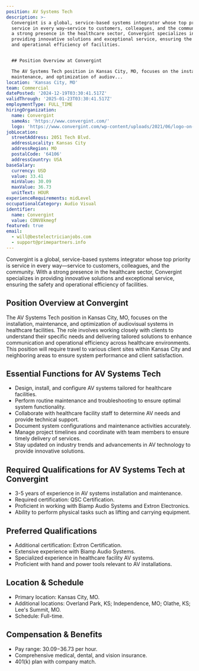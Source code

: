 ```yaml
---
position: AV Systems Tech
description: >-
  Convergint is a global, service-based systems integrator whose top priority is
  service in every way—service to customers, colleagues, and the community. With
  a strong presence in the healthcare sector, Convergint specializes in
  providing innovative solutions and exceptional service, ensuring the safety
  and operational efficiency of facilities. 


  ## Position Overview at Convergint

  The AV Systems Tech position in Kansas City, MO, focuses on the installation,
  maintenance, and optimization of audiov...
location: 'Kansas City, MO'
team: Commercial
datePosted: '2024-12-19T03:30:41.517Z'
validThrough: '2025-01-23T03:30:41.517Z'
employmentType: FULL_TIME
hiringOrganization:
  name: Convergint
  sameAs: 'https://www.convergint.com/'
  logo: 'https://www.convergint.com/wp-content/uploads/2021/06/logo-on-dark-blue.png'
jobLocation:
  streetAddress: 2051 Tech Blvd.
  addressLocality: Kansas City
  addressRegion: MO
  postalCode: '64106'
  addressCountry: USA
baseSalary:
  currency: USD
  value: 33.41
  minValue: 30.09
  maxValue: 36.73
  unitText: HOUR
experienceRequirements: midLevel
occupationalCategory: Audio Visual
identifier:
  name: Convergint
  value: CONV8kmegf
featured: true
email:
  - will@bestelectricianjobs.com
  - support@primepartners.info
---
```




Convergint is a global, service-based systems integrator whose top priority is service in every way—service to customers, colleagues, and the community. With a strong presence in the healthcare sector, Convergint specializes in providing innovative solutions and exceptional service, ensuring the safety and operational efficiency of facilities. 

## Position Overview at Convergint
The AV Systems Tech position in Kansas City, MO, focuses on the installation, maintenance, and optimization of audiovisual systems in healthcare facilities. The role involves working closely with clients to understand their specific needs and delivering tailored solutions to enhance communication and operational efficiency across healthcare environments. This position will require travel to various client sites within Kansas City and neighboring areas to ensure system performance and client satisfaction.

## Essential Functions for AV Systems Tech
- Design, install, and configure AV systems tailored for healthcare facilities.
- Perform routine maintenance and troubleshooting to ensure optimal system functionality.
- Collaborate with healthcare facility staff to determine AV needs and provide technical support.
- Document system configurations and maintenance activities accurately.
- Manage project timelines and coordinate with team members to ensure timely delivery of services.
- Stay updated on industry trends and advancements in AV technology to provide innovative solutions.

## Required Qualifications for AV Systems Tech at Convergint
- 3-5 years of experience in AV systems installation and maintenance.
- Required certification: QSC Certification.
- Proficient in working with Biamp Audio Systems and Extron Electronics.
- Ability to perform physical tasks such as lifting and carrying equipment.

## Preferred Qualifications
- Additional certification: Extron Certification.
- Extensive experience with Biamp Audio Systems.
- Specialized experience in healthcare facility AV systems.
- Proficient with hand and power tools relevant to AV installations.

## Location & Schedule
- Primary location: Kansas City, MO.
- Additional locations: Overland Park, KS; Independence, MO; Olathe, KS; Lee's Summit, MO.
- Schedule: Full-time.

## Compensation & Benefits
- Pay range: $30.09-$36.73 per hour.
- Comprehensive medical, dental, and vision insurance.
- 401(k) plan with company match.
